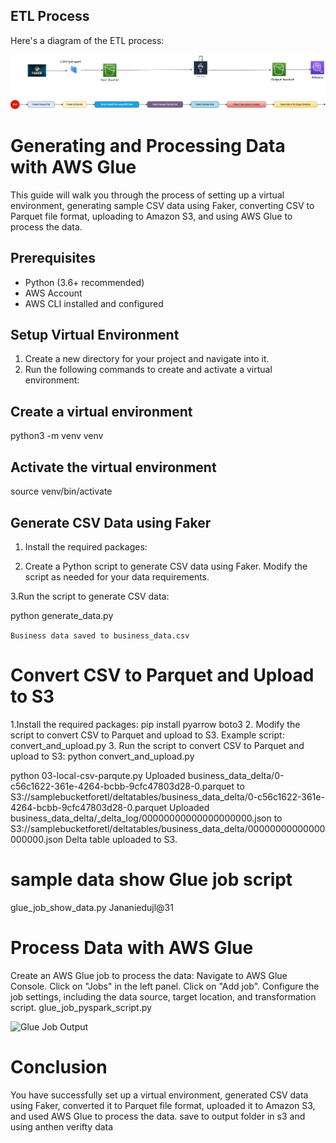## ETL Process

Here's a diagram of the ETL process:

![ETL Diagram](etl.png)


# Generating and Processing Data with AWS Glue

This guide will walk you through the process of setting up a virtual environment, generating sample CSV data using Faker, converting CSV to Parquet file format, uploading to Amazon S3, and using AWS Glue to process the data.

## Prerequisites

- Python (3.6+ recommended)
- AWS Account
- AWS CLI installed and configured

## Setup Virtual Environment

1. Create a new directory for your project and navigate into it.
2. Run the following commands to create and activate a virtual environment:

## Create a virtual environment
python3 -m venv venv

## Activate the virtual environment
source venv/bin/activate


## Generate CSV Data using Faker

1. Install the required packages:

2. Create a Python script to generate CSV data using Faker. Modify the script as needed for your data requirements.

3.Run the script to generate CSV data:

python generate_data.py

```Business data saved to business_data.csv```

# Convert CSV to Parquet and Upload to S3
1.Install the required packages:
    pip install pyarrow boto3
2. Modify the script to convert CSV to Parquet and upload to S3. Example script: convert_and_upload.py
3. Run the script to convert CSV to Parquet and upload to S3:
     python convert_and_upload.py

python 03-local-csv-parqute.py 
Uploaded business_data_delta/0-c56c1622-361e-4264-bcbb-9cfc47803d28-0.parquet to S3://samplebucketforetl/deltatables/business_data_delta/0-c56c1622-361e-4264-bcbb-9cfc47803d28-0.parquet
Uploaded business_data_delta/_delta_log/00000000000000000000.json to S3://samplebucketforetl/deltatables/business_data_delta/00000000000000000000.json
Delta table uploaded to S3.

# sample data show Glue job script 
glue_job_show_data.py
Jananiedujl@31
# Process Data with AWS Glue
Create an AWS Glue job to process the data:
Navigate to AWS Glue Console.
Click on "Jobs" in the left panel.
Click on "Add job".
Configure the job settings, including the data source, target location, and transformation script.
glue_job_pyspark_script.py

![Glue Job Output](output.png)

# Conclusion
You have successfully set up a virtual environment, generated CSV data using Faker, converted it to Parquet file format, uploaded it to Amazon S3, and used AWS Glue to process the data. save to output folder in s3 and using anthen verifty data
